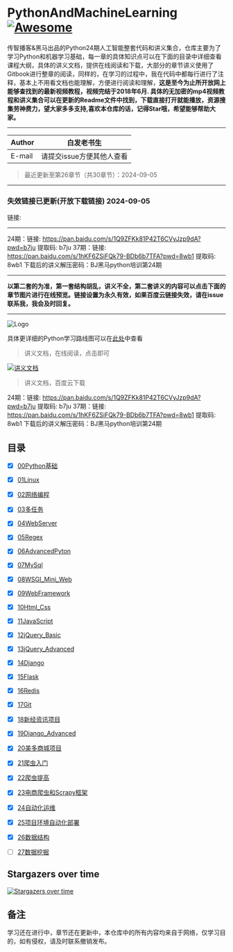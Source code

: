 # PythonAndMachineLearning [![Awesome](https://cdn.rawgit.com/sindresorhus/awesome/d7305f38d29fed78fa85652e3a63e154dd8e8829/media/badge.svg)](https://github.com/sindresorhus/awesome)



传智播客&黑马出品的Python24期人工智能整套代码和讲义集合，仓库主要为了学习Python和机器学习基础，每一章的具体知识点可以在下面的目录中详细查看课程大纲，具体的讲义文档，提供在线阅读和下载，大部分的章节讲义使用了Gitbook进行整章的阅读，同样的，在学习的过程中，我在代码中都每行进行了注释，基本上不用看文档也能理解，方便进行阅读和理解，**这是至今为止所开放网上能够查找到的最新视频教程，视频完结于2018年6月. 具体的无加密的mp4视频教程和讲义集合可以在更新的Readme文件中找到，下载直接打开就能播放，资源搜集劳神费力，望大家多多支持,喜欢本仓库的话，记得Star哦，希望能够帮助大家。**
                                                                                                                                      
****
	
|Author|白发老书生|
|---|---
|E-mail|请提交issue方便其他人查看
> 最近更新至第26章节（共30章节）：2024-09-05

****
### 失效链接已更新(开放下载链接) 2024-09-05

链接:  
****
24期：链接: https://pan.baidu.com/s/1Q9ZFKk81P42T6CVyJzp9dA?pwd=b7ju 提取码: b7ju
37期：链接: https://pan.baidu.com/s/1hKF6ZSiFQk79-BDb6b7TFA?pwd=8wb1 提取码: 8wb1 
下载后的讲义解压密码：BJ黑马python培训第24期
****


**以第二套的为准，第一套结构胡乱，讲义不全，第二套讲义的内容可以点击下面的章节图片进行在线预览。链接设置为永久有效，如果百度云链接失效，请在issue联系我，我会及时回复。**
****

![Logo](https://i.imgur.com/lAUV1FT.png)

具体更详细的Python学习路线图可以在[此处](http://bbs.itheima.com/forum.php?mod=viewthread&tid=414606&page=1)中查看

> 讲义文档，在线阅读，点击即可

[![讲义文档](https://i.imgur.com/pE1FRnd.png)](https://haozhang95.github.io/Python24/)

> 讲义文档，百度云下载

24期：链接: https://pan.baidu.com/s/1Q9ZFKk81P42T6CVyJzp9dA?pwd=b7ju 提取码: b7ju
37期：链接: https://pan.baidu.com/s/1hKF6ZSiFQk79-BDb6b7TFA?pwd=8wb1 提取码: 8wb1 
下载后的讲义解压密码：BJ黑马python培训第24期

<h2 id="catalog">目录</h2>

- [x] [00Python基础](/00Python/README.md)
- [x] [01Linux](/01Linux/README.md)
- [x] [02网络编程](/02NetworkProgramming/README.md)
- [x] [03多任务](/03Thread/README.md)
- [x] [04WebServer](/04WebServer/README.md)
- [x] [05Regex](/05Regex/README.md)
- [x] [06AdvancedPyton](/06AdvancedPyton/README.md)
- [x] [07MySql](/07MySql/README.md)
- [x] [08WSGI_Mini_Web](/08WSGI_Mini_Web/README.md)
- [x] [09WebFramework](/09WebFramework/README.md)
- [x] [10Html_Css](/10Html_Css/README.md)

- [x] [11JavaScript](/11JavaScript/README.md)
- [x] [12jQuery_Basic](/12jQuery_Basic/README.md)
- [x] [13jQuery_Advanced](/13jQuery_Advanced/README.md)
- [x] [14Django](/14Django/README.md)
- [x] [15Flask](/15Flask/README.md)
- [x] [16Redis](/16Redis/README.md)
- [x] [17Git](/17Git/README.md)
- [x] [18新经资讯项目](/18NewsProject/README.md)
- [x] [19Django_Advanced](/19Django_Advanced/README.md)
- [x] [20美多商城项目](/20天天生鲜项目/README.md)

- [x] [21爬虫入门](/21爬虫入门/README.md)
- [x] [22爬虫提高](/22爬虫提高/README.md)
- [x] [23电商爬虫和Scrapy框架](/23电商爬虫和Scrapy框架/README.md)
- [x] [24自动化运维](/24自动化运维/README.md)
- [x] [25项目环境自动化部署](/25项目环境自动化部署/README.md)
- [x] [26数据结构](/26数据结构/README.md)
- [ ] [27数据挖掘](/27数据挖掘/README.md)


## Stargazers over time

[![Stargazers over time](https://starchart.cc/luckyzhz/Software-Designer.svg)](https://starchart.cc/luckyzhz/Software-Designer)


## 备注
学习还在进行中，章节还在更新中，本仓库中的所有内容均来自于网络，仅学习目的，如有侵权，请及时联系撤销发布。
